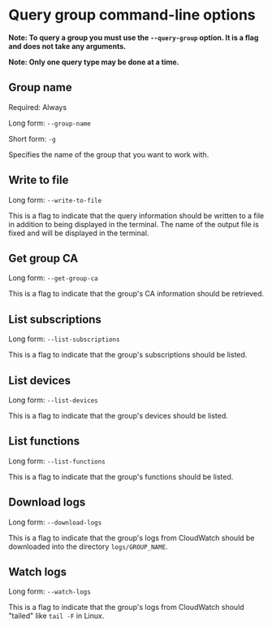 # Query group command-line options

**Note: To query a group you must use the `--query-group` option.  It is a flag and does not take any arguments.**

**Note: Only one query type may be done at a time.**

## Group name

Required: Always

Long form: `--group-name`

Short form: `-g`

Specifies the name of the group that you want to work with.

## Write to file

Long form: `--write-to-file`

This is a flag to indicate that the query information should be written to a file in addition to being displayed in the
terminal.  The name of the output file is fixed and will be displayed in the terminal.

## Get group CA

Long form: `--get-group-ca`

This is a flag to indicate that the group's CA information should be retrieved.

## List subscriptions

Long form: `--list-subscriptions`

This is a flag to indicate that the group's subscriptions should be listed.

## List devices

Long form: `--list-devices`

This is a flag to indicate that the group's devices should be listed.

## List functions

Long form: `--list-functions`

This is a flag to indicate that the group's functions should be listed.

## Download logs

Long form: `--download-logs`

This is a flag to indicate that the group's logs from CloudWatch should be downloaded into the directory `logs/GROUP_NAME`.

## Watch logs

Long form: `--watch-logs`

This is a flag to indicate that the group's logs from CloudWatch should "tailed" like `tail -F` in Linux.
